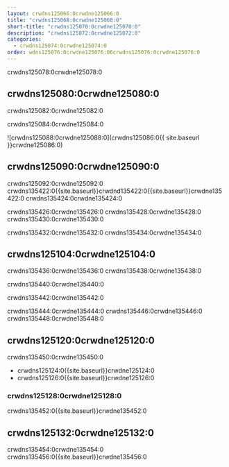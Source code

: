 ```yaml
---
layout: crwdns125066:0crwdne125066:0
title: "crwdns125068:0crwdne125068:0"
short-title: "crwdns125070:0crwdne125070:0"
description: "crwdns125072:0crwdne125072:0"
categories:
  - crwdns125074:0crwdne125074:0
order: wdns125076:0crwdne125076:06crwdns125076:0crwdne125076:0
---
```

crwdns125078:0crwdne125078:0

## crwdns125080:0crwdne125080:0

crwdns125082:0crwdne125082:0

crwdns125084:0crwdne125084:0

![crwdns125088:0crwdne125088:0](crwdns125086:0{{ site.baseurl }}crwdne125086:0)

## crwdns125090:0crwdne125090:0

crwdns125092:0crwdne125092:0 crwdns135422:0{{site.baseurl}}crwdnd135422:0{{site.baseurl}}crwdne135422:0 crwdns135424:0crwdne135424:0

crwdns135426:0crwdne135426:0 crwdns135428:0crwdne135428:0 crwdns135430:0crwdne135430:0

crwdns135432:0crwdne135432:0 crwdns135434:0crwdne135434:0

## crwdns125104:0crwdne125104:0

crwdns135436:0crwdne135436:0 crwdns135438:0crwdne135438:0

crwdns135440:0crwdne135440:0

crwdns135442:0crwdne135442:0

crwdns135444:0crwdne135444:0 crwdns135446:0crwdne135446:0 crwdns135448:0crwdne135448:0

## crwdns125120:0crwdne125120:0

crwdns135450:0crwdne135450:0

- crwdns125124:0{{site.baseurl}}crwdne125124:0
- crwdns125126:0{{site.baseurl}}crwdne125126:0

### crwdns125128:0crwdne125128:0

crwdns135452:0{{site.baseurl}}crwdne135452:0

## crwdns125132:0crwdne125132:0

crwdns135454:0crwdne135454:0 crwdns135456:0{{site.baseurl}}crwdne135456:0